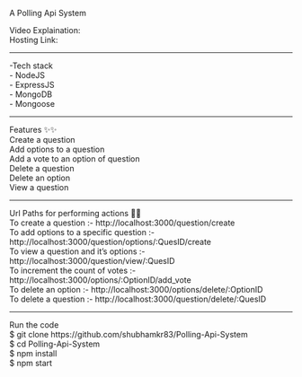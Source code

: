 A Polling Api System

Video Explaination: <br>
Hosting Link:
<hr>
-Tech stack <br>
    - NodeJS <br>
    - ExpressJS <br>
    - MongoDB <br>
    - Mongoose <br>
<hr>
Features ✨✨ <br>
    Create a question <br>
    Add options to a question <br>
    Add a vote to an option of question <br>
    Delete a question <br>
    Delete an option <br>
    View a question <br>
<hr>
Url Paths for performing actions 🔗🔗 <br>
    To create a question :- http://localhost:3000/question/create <br>
    To add options to a specific question :- http://localhost:3000/question/options/:QuesID/create <br>
    To view a question and it’s options :- http://localhost:3000/question/view/:QuesID <br>
    To increment the count of votes :- http://localhost:3000/options/:OptionID/add_vote <br>
    To delete an option :- http://localhost:3000/options/delete/:OptionID <br>
    To delete a question :- http://localhost:3000/question/delete/:QuesID <br>
<hr>
Run the code <br>
    $ git clone https://github.com/shubhamkr83/Polling-Api-System <br>
    $ cd Polling-Api-System <br>
    $ npm install <br>
    $ npm start <br>
